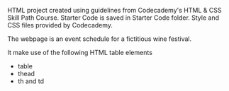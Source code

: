 HTML project created using guidelines from Codecademy's HTML & CSS Skill Path Course. Starter Code is saved in Starter Code folder. Style and CSS files provided by Codecademy.

The webpage is an event schedule for a fictitious wine festival.

It make use of the following HTML table elements

- table
- thead
- th and td

